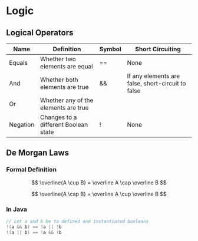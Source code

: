 # Logic

##  Logical Operators

| Name     | Definition                           | Symbol | Short Circuiting                                  |
|----------|--------------------------------------|--------|---------------------------------------------------|
| Equals   | Whether two elements are equal       | ==     | None                                              |
| And      | Whether both elements are true       | &&     | If any elements are false, short-circuit to false |
| Or       | Whether any of the elements are true |        |                                                   | | If any elements are true, short-circuit to true |
| Negation | Changes to a different Boolean state | !      | None                                              |

##  De Morgan Laws

###  Formal Definition

$$
\overline{A \cup B} = \overline A \cap \overline B
$$

$$
\overline{A \cap B} = \overline A \cup \overline B
$$

### In Java

```java
// Let a and b be to defined and instantiated booleans
!(a && b) == !a || !b
!(a || b) == !a && !b
```
